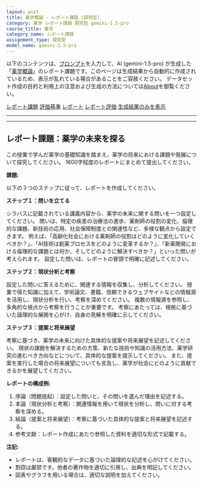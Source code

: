 ```yaml
---
layout: post
title: 薬学概論 - レポート課題 (探究型)
category: 薬学 レポート課題 探究型 gemini-1.5-pro
course_title: 薬学
category_name: レポート課題
assignment_type: 探究型
model_name: gemini-1.5-pro
---
```


以下のコンテンツは、[プロンプト](http://127.0.0.1:8000/generated/薬学/gemini-1.5-pro/prompt_レポート課題-探究型.md)を入力して、AI (gemini-1.5-pro) が生成した「[薬学概論](/contents/薬学/)」のレポート課題です。このページは生成結果から自動的に作成されているため、表示が乱れている場合があることをご容赦ください。
データセット作成の目的と利用上の注意および生成の方法については[About](/About)を御覧ください。

[レポート課題](../レポート課題-探究型)
[評価基準](../評価基準-探究型)
[レポート](../レポート-探究型)
[レポート評価](../レポート評価-探究型)
[生成結果のみを表示](http://127.0.0.1:8000/generated/薬学/gemini-1.5-pro/レポート課題-探究型.md)
  

***
***
  
## レポート課題：薬学の未来を探る

この授業で学んだ薬学の基礎知識を踏まえ、薬学の将来における課題や発展について探究してください。  1600字程度のレポートにまとめて提出してください。

**課題:**

以下の３つのステップに従って、レポートを作成してください。

**ステップ１：問いを立てる**

シラバスに記載されている講義内容から、薬学の未来に関する問いを一つ設定してください。
問いは、特定の疾患の治療法の進歩、薬剤師の役割の変化、倫理的な課題、新技術の応用、社会保障制度との関連性など、多様な観点から設定できます。
例えば、「高齢化社会における薬剤師の役割はどのように変化していくべきか？」、「AI技術は創薬プロセスをどのように変革するか？」、「新薬開発における倫理的な課題とは何か、そしてどのように解決すべきか？」といった問いが考えられます。
設定した問いは、レポートの冒頭で明確に記述してください。

**ステップ２：現状分析と考察**

設定した問いに答えるために、関連する情報を収集し、分析してください。
授業で得た知識に加えて、学術論文、書籍、信頼できるウェブサイトなどの情報源を活用し、現状分析を行い、考察を深めてください。
複数の情報源を参照し、多角的な視点から考察を行うことが重要です。
考察にあたっては、根拠に基づいた論理的な展開を心がけ、自身の見解を明確に示してください。

**ステップ３：提案と将来展望**

考察に基づき、薬学の未来に向けた具体的な提案や将来展望を記述してください。
現状の課題を解決するための方策、新たな技術や知識の活用方法、薬学研究の進むべき方向などについて、具体的な提案を提示してください。
また、提案を実行した場合の将来展望についても言及し、薬学が社会にどのように貢献できるかを展望してください。


**レポートの構成例:**

1. 序論（問題提起）：設定した問いと、その問いを選んだ理由を記述する。
2. 本論（現状分析と考察）：関連情報を用いて現状を分析し、問いに対する考察を深める。
3. 結論（提案と将来展望）：考察に基づいた具体的な提案と将来展望を記述する。
4. 参考文献：レポート作成にあたり参照した資料を適切な形式で記載する。


**注記:**

* レポートは、客観的なデータに基づいた論理的な記述を心がけてください。
* 剽窃は厳禁です。他者の著作物を適切に引用し、出典を明記してください。
* 図表やグラフを用いる場合は、適切な説明を加えてください。
